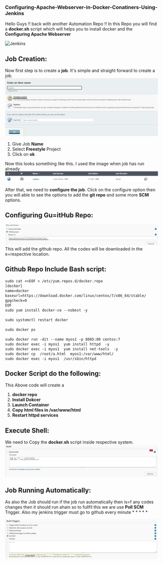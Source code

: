 ### Configuring-Apache-Webserver-in-Docker-Conatiners-Using-Jenkins

Hello Guys !! back with another Automation Repo !! In this Repo you will find a  **docker.sh**  script which will helps you to install docker and the **Configuring Apache Webserver**

![Jenkins](https://tinderengineering.ghost.io/content/images/2017/05/jenkins_blogbanner.gif)

## Job Creation:

Now first step is to create a **job**. It's simple and straight forward to create a job. 
![job creation](https://github.com/amit17133129/Configuring-Apache-Webserver-in-Docker-Conatiners-Using-Jenkins/blob/master/Project_Images/creatin%20job.jpg?raw=true)

1. Give Job **Name**
2. Select **Freestyle** Project
3. Click on **ok**

Now this looks something like this. I used the image when job has run already
![job1](https://github.com/amit17133129/Configuring-Apache-Webserver-in-Docker-Conatiners-Using-Jenkins/blob/master/Project_Images/Job.jpg?raw=true)

After that, we need to **configure the job**. Click on the configure option then you will able to see the options to add the **git repo** and some more **SCM** options.

## Configuring Gu=itHub Repo:
![job2](https://github.com/amit17133129/Configuring-Apache-Webserver-in-Docker-Conatiners-Using-Jenkins/blob/master/Project_Images/github%20repo.jpg?raw=true)
This will add the github repo. All the codes will be downloaded in the e=respective location. 

## Github Repo Include Bash script:

```
sudo cat <<EOF > /etc/yum.repos.d/docker.repo
[docker]
name=docker
baseurl=https://download.docker.com/linux/centos/7/x86_64/stable/
gpgcheck=0
EOF
sudo yum install docker-ce --nobest -y

sudo systemctl restart docker

sudo docker ps

sudo docker run -dit --name myos1 -p 8085:80 centos:7
sudo docker exec -i myos1  yum install httpd  -y
sudo docker exec -i myos1  yum install net-tools  -y
sudo docker cp  /root/a.html  myos1:/var/www/html/
sudo docker exec -i myos1  /usr/sbin/httpd
```
## Docker Script do the following:
This Above code will create a 
1. **docker repo** 
2. **Install Dokcer**
3. **Launch Container**
4. **Copy html files in /var/www/html**
5. **Restart httpd services**

## Execute Shell:
We need to Copy the **docker.sh** script inside respective system.
![command](https://github.com/amit17133129/Configuring-Apache-Webserver-in-Docker-Conatiners-Using-Jenkins/blob/master/Project_Images/commands.jpg?raw=true)


## Job Running Automatically:
As also the Job should run if the job run automatically then is=f any codes changes then it should run ahain so to fullfil this we are use **Poll SCM** Trigger. Also my jenkins trigger must go to github every minute * * * * *

![Poll SCM](https://github.com/amit17133129/Configuring-Apache-Webserver-in-Docker-Conatiners-Using-Jenkins/blob/master/Project_Images/poll%20scm.jpg?raw=true)

